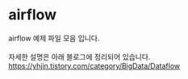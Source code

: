 # airflow
airflow 예제 파일 모음 입니다.<br/><br/>
자세한 설명은 아래 블로그에 정리되어 있습니다. <br/>
https://yhjin.tistory.com/category/BigData/Dataflow
